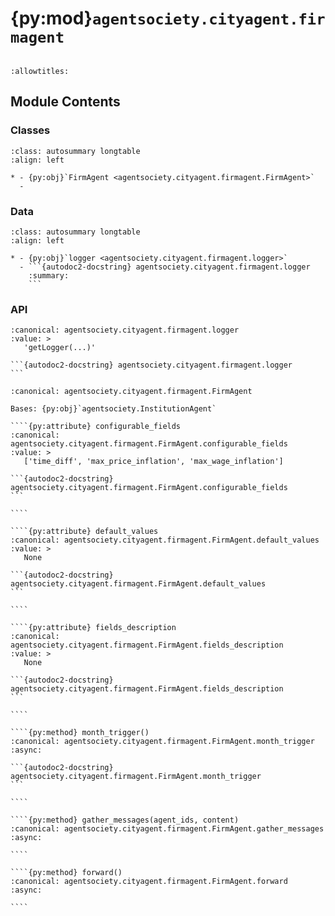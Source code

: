 # {py:mod}`agentsociety.cityagent.firmagent`

```{py:module} agentsociety.cityagent.firmagent
```

```{autodoc2-docstring} agentsociety.cityagent.firmagent
:allowtitles:
```

## Module Contents

### Classes

````{list-table}
:class: autosummary longtable
:align: left

* - {py:obj}`FirmAgent <agentsociety.cityagent.firmagent.FirmAgent>`
  -
````

### Data

````{list-table}
:class: autosummary longtable
:align: left

* - {py:obj}`logger <agentsociety.cityagent.firmagent.logger>`
  - ```{autodoc2-docstring} agentsociety.cityagent.firmagent.logger
    :summary:
    ```
````

### API

````{py:data} logger
:canonical: agentsociety.cityagent.firmagent.logger
:value: >
   'getLogger(...)'

```{autodoc2-docstring} agentsociety.cityagent.firmagent.logger
```

````

`````{py:class} FirmAgent(name: str, llm_client: typing.Optional[agentsociety.llm.LLM] = None, simulator: typing.Optional[agentsociety.Simulator] = None, memory: typing.Optional[agentsociety.memory.Memory] = None, economy_client: typing.Optional[agentsociety.environment.EconomyClient] = None, messager: typing.Optional[agentsociety.message.Messager] = None, avro_file: typing.Optional[dict] = None)
:canonical: agentsociety.cityagent.firmagent.FirmAgent

Bases: {py:obj}`agentsociety.InstitutionAgent`

````{py:attribute} configurable_fields
:canonical: agentsociety.cityagent.firmagent.FirmAgent.configurable_fields
:value: >
   ['time_diff', 'max_price_inflation', 'max_wage_inflation']

```{autodoc2-docstring} agentsociety.cityagent.firmagent.FirmAgent.configurable_fields
```

````

````{py:attribute} default_values
:canonical: agentsociety.cityagent.firmagent.FirmAgent.default_values
:value: >
   None

```{autodoc2-docstring} agentsociety.cityagent.firmagent.FirmAgent.default_values
```

````

````{py:attribute} fields_description
:canonical: agentsociety.cityagent.firmagent.FirmAgent.fields_description
:value: >
   None

```{autodoc2-docstring} agentsociety.cityagent.firmagent.FirmAgent.fields_description
```

````

````{py:method} month_trigger()
:canonical: agentsociety.cityagent.firmagent.FirmAgent.month_trigger
:async:

```{autodoc2-docstring} agentsociety.cityagent.firmagent.FirmAgent.month_trigger
```

````

````{py:method} gather_messages(agent_ids, content)
:canonical: agentsociety.cityagent.firmagent.FirmAgent.gather_messages
:async:

````

````{py:method} forward()
:canonical: agentsociety.cityagent.firmagent.FirmAgent.forward
:async:

````

`````
